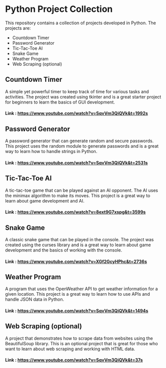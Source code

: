 # Python Project Collection
This repository contains a collection of projects developed in Python. The projects are:

- Countdown Timer
- Password Generator
- Tic-Tac-Toe AI
- Snake Game
- Weather Program
- Web Scraping (optional)

## Countdown Timer
A simple yet powerful timer to keep track of time for various tasks and activities. The project was created using tkinter and is a great starter project for beginners to learn the basics of GUI development.
#### Link : https://www.youtube.com/watch?v=SqvVm3QiQVk&t=1992s

## Password Generator
A password generator that can generate random and secure passwords. This project uses the random module to generate passwords and is a great way to learn how to handle strings in Python.
#### Link : https://www.youtube.com/watch?v=SqvVm3QiQVk&t=2531s

## Tic-Tac-Toe AI
A tic-tac-toe game that can be played against an AI opponent. The AI uses the minimax algorithm to make its moves. This project is a great way to learn about game development and AI.
#### Link : https://www.youtube.com/watch?v=8ext9G7xspg&t=3599s

## Snake Game
A classic snake game that can be played in the console. The project was created using the curses library and is a great way to learn about game development and the basics of working with the console.
#### Link : https://www.youtube.com/watch?v=XGf2GcyHPhc&t=2736s

## Weather Program
A program that uses the OpenWeather API to get weather information for a given location. This project is a great way to learn how to use APIs and handle JSON data in Python.
#### Link : https://www.youtube.com/watch?v=SqvVm3QiQVk&t=1494s

## Web Scraping (optional)
A project that demonstrates how to scrape data from websites using the BeautifulSoup library. This is an optional project that is great for those who want to learn about web scraping and working with HTML data.
#### Link : https://www.youtube.com/watch?v=SqvVm3QiQVk&t=37s
